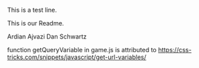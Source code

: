 This is a test line.

This is our Readme.

Ardian Ajvazi
Dan Schwartz

function getQueryVariable in game.js is attributed to https://css-tricks.com/snippets/javascript/get-url-variables/
